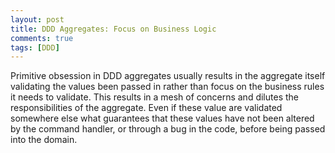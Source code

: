 ```yaml
---
layout: post
title: DDD Aggregates: Focus on Business Logic
comments: true
tags: [DDD]
---
```

Primitive obsession in DDD aggregates usually results in the aggregate itself validating the values been passed in rather than focus on the business rules it needs to validate. This results in a mesh of concerns and dilutes the responsibilities of the aggregate. Even if these value are validated somewhere else what guarantees that these values have not been altered by the command handler, or through a bug in the code, before being passed into the domain. 
